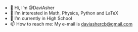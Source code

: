 - 👋 Hi, I’m @DaviAsher
- 👀 I’m interested in Math, Physics, Python and LaTeX
- 🌱 I’m currently in High School 
- 📫 How to reach me: My e-mail is daviashercb@gmail.com

<!---
DaviAsher/DaviAsher is a ✨ special ✨ repository because its `README.md` (this file) appears on your GitHub profile.
You can click the Preview link to take a look at your changes.
--->
